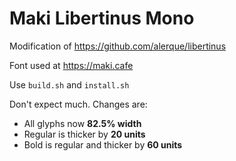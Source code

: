 # Maki Libertinus Mono

Modification of https://github.com/alerque/libertinus

Font used at https://maki.cafe

Use `build.sh` and `install.sh`

Don't expect much. Changes are:

-   All glyphs now **82.5% width**
-   Regular is thicker by **20 units**
-   Bold is regular and thicker by **60 units**
